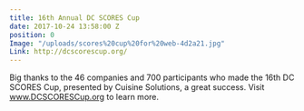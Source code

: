 ```yaml
---
title: 16th Annual DC SCORES Cup
date: 2017-10-24 13:58:00 Z
position: 0
Image: "/uploads/scores%20cup%20for%20web-4d2a21.jpg"
Link: http://dcscorescup.org/
---
```


Big thanks to the 46 companies and 700 participants who made the 16th DC SCORES Cup, presented by Cuisine Solutions, a great success. Visit www.DCSCORESCup.org to learn more. 